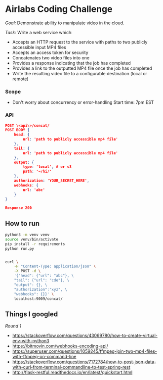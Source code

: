 # Airlabs Coding Challenge

*Goal:* Demonstrate ability to manipulate video in the cloud.

*Task:*
Write a web service which:
- Accepts an HTTP request to the service with paths to two publicly accessible input MP4 files
- Accepts an access token for security
- Concatenates two video files into one
- Provides a response indicating that the job has completed
- Provides a link to the outputted MP4 file once the job has completed
- Write the resulting video file to a configurable destination (local or remote)

### Scope
- Don't worry about concurrency or error-handling
Start time: 7pm EST


### API
```json
POST \<api\>/concat/
POST BODY {
    head: {
        url: 'path to publicly accessible mp4 file'
    },
    tail: {
        url: 'path to publicly accessible mp4 file'
    },
    output: {
        type: 'local', # or s3
        path: '~/hi/'
    },
    authorization: 'YOUR_SECRET_HERE',
    webhooks: {
        url: 'abc'
    }
}

Response 200
```

## How to run

```sh
python3 -m venv venv
source venv/bin/activate
pip install -r requirements
python run.py


curl \
    -H "Content-Type: application/json" \
    -X POST -d \
    '{"head": {"url": "abc"}, \
    "tail": {"url": "cde"}, \
    "output": {}, \
    "authorization":"xyz", \
    "webhooks": {}}' \
    localhost:9009/concat/
```



## Things I googled
*Round 1*
* https://stackoverflow.com/questions/43069780/how-to-create-virtual-env-with-python3
* https://bitmovin.com/webhooks-encoding-api/
* https://superuser.com/questions/1059245/ffmpeg-join-two-mp4-files-with-ffmpeg-on-command-line
* https://stackoverflow.com/questions/7172784/how-to-post-json-data-with-curl-from-terminal-commandline-to-test-spring-rest
* http://flask-restful.readthedocs.io/en/latest/quickstart.html
